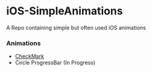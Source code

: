 # iOS-SimpleAnimations
A Repo containing simple but often used iOS animations

### Animations
- [CheckMark](https://github.com/eejahromi/iOS-SimpleAnimations/tree/master/CheckMark)
- Circle ProgressBar (In Progress)
